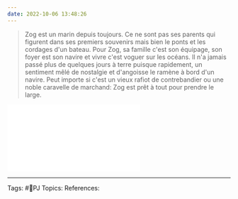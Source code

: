 ```yaml
---
date: 2022-10-06 13:48:26
---
```


> Zog est un marin depuis toujours. Ce ne sont pas ses parents qui figurent dans ses premiers souvenirs mais bien le ponts et les cordages d'un bateau. Pour Zog, sa famille c'est son équipage, son foyer est son navire et vivre c'est voguer sur les océans. Il n'a jamais passé plus de quelques jours à terre puisque rapidement, un sentiment mêlé de nostalgie et d'angoisse le ramène à bord d'un navire. Peut importe si c'est un vieux rafiot de contrebandier ou une noble caravelle de marchand: Zog est prêt à tout pour prendre le large. 


![](../💡Resources/assets/Zog.pdf)
___
Tags:  #👤PJ
Topics: 
References:







